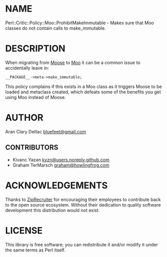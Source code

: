 # NAME

Perl::Critic::Policy::Moo::ProhibitMakeImmutable - Makes sure that Moo classes
do not contain calls to make\_immutable.

# DESCRIPTION

When migrating from [Moose](https://metacpan.org/pod/Moose) to [Moo](https://metacpan.org/pod/Moo) it can be a common issue to accidentally
leave in:

    __PACKAGE__->meta->make_immutable;

This policy complains if this exists in a Moo class as it triggers Moose to be
loaded and metaclass created, which defeats some of the benefits you get using
Moo instead of Moose.

# AUTHOR

Aran Clary Deltac <bluefeet@gmail.com>

## CONTRIBUTORS

- Kivanc Yazan <kyzn@users.noreply.github.com>
- Graham TerMarsch <graham@howlingfrog.com>

# ACKNOWLEDGEMENTS

Thanks to [ZipRecruiter](https://www.ziprecruiter.com/)
for encouraging their employees to contribute back to the open
source ecosystem.  Without their dedication to quality software
development this distribution would not exist.

# LICENSE

This library is free software; you can redistribute it and/or modify
it under the same terms as Perl itself.
